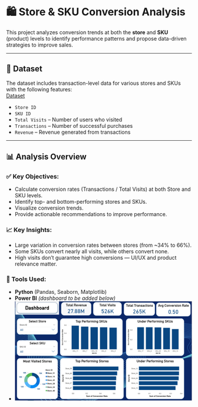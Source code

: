 # 🛍️ Store & SKU Conversion Analysis

This project analyzes conversion trends at both the **store** and **SKU** (product) levels to identify performance patterns and propose data-driven strategies to improve sales.

---

## 📁 Dataset

The dataset includes transaction-level data for various stores and SKUs with the following features:
</br>
[Dataset](https://drive.google.com/file/d/1vfXAP0iPUrItvC9LEyH8yZtqYP7n2FMA/view?usp=drivesdk)


- `Store ID`
- `SKU ID`
- `Total Visits` – Number of users who visited
- `Transactions` – Number of successful purchases
- `Revenue` – Revenue generated from transactions

---

## 📊 Analysis Overview

### ✅ Key Objectives:

- Calculate conversion rates (Transactions / Total Visits) at both Store and SKU levels.
- Identify top- and bottom-performing stores and SKUs.
- Visualize conversion trends.
- Provide actionable recommendations to improve performance.

### 📈 Key Insights:

- Large variation in conversion rates between stores (from ~34% to 66%).
- Some SKUs convert nearly all visits, while others convert none.
- High visits don’t guarantee high conversions — UI/UX and product relevance matter.
  
### 🔧 Tools Used:

- **Python** (Pandas, Seaborn, Matplotlib)
- **Power BI** *(dashboard to be added below)*
- ![Dashboard](Screenshot.png)


